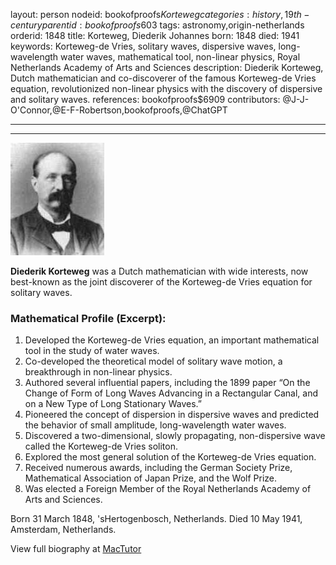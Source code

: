 layout: person
nodeid: bookofproofs$Korteweg
categories: history,19th-century
parentid: bookofproofs$603
tags: astronomy,origin-netherlands
orderid: 1848
title: Korteweg, Diederik Johannes
born: 1848
died: 1941
keywords: Korteweg-de Vries, solitary waves, dispersive waves, long-wavelength water waves, mathematical tool, non-linear physics, Royal Netherlands Academy of Arts and Sciences
description: Diederik Korteweg, Dutch mathematician and co-discoverer of the famous Korteweg-de Vries equation, revolutionized non-linear physics with the discovery of dispersive and solitary waves.
references: bookofproofs$6909
contributors: @J-J-O'Connor,@E-F-Robertson,bookofproofs,@ChatGPT

---



---

![Korteweg.jpg](https://github.com/bookofproofs/bookofproofs.github.io/blob/main/_sources/_assets/images/portraits/Korteweg.jpg?raw=true)

**Diederik Korteweg** was a Dutch mathematician with wide interests, now best-known as the joint discoverer of the Korteweg-de Vries equation for solitary waves.

### Mathematical Profile (Excerpt):
1. Developed the Korteweg-de Vries equation, an important mathematical tool in the study of water waves. 
2. Co-developed the theoretical model of solitary wave motion, a breakthrough in non-linear physics. 
3. Authored several influential papers, including the 1899 paper “On the Change of Form of Long Waves Advancing in a Rectangular Canal, and on a New Type of Long Stationary Waves.” 
4. Pioneered the concept of dispersion in dispersive waves and predicted the behavior of small amplitude, long-wavelength water waves. 
5. Discovered a two-dimensional, slowly propagating, non-dispersive wave called the Korteweg-de Vries soliton. 
6. Explored the most general solution of the Korteweg-de Vries equation. 
7. Received numerous awards, including the German Society Prize, Mathematical Association of Japan Prize, and the Wolf Prize. 
8. Was elected a Foreign Member of the Royal Netherlands Academy of Arts and Sciences.

Born 31 March 1848, 'sHertogenbosch, Netherlands. Died 10 May 1941, Amsterdam, Netherlands.

View full biography at [MacTutor](https://mathshistory.st-andrews.ac.uk/Biographies/Korteweg/)
